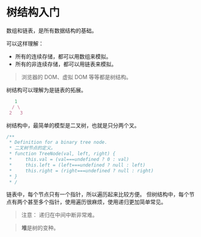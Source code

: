 # 树结构入门

数组和链表，是所有数据结构的基础。

可以这样理解：
- 所有的连续存储，都可以用数组来模拟。
- 所有的非连续存储，都可以用链表来模拟。

> 浏览器的 DOM、虚拟 DOM 等等都是树结构。

树结构可以理解为是链表的拓展。

```js
   1
  / \
 2   3
```

树结构中，最简单的模型是二叉树，也就是只分两个叉。

```js
/**
 * Definition for a binary tree node.
 * 二叉树节点的定义。
 * function TreeNode(val, left, right) {
 *     this.val = (val===undefined ? 0 : val)
 *     this.left = (left===undefined ? null : left)
 *     this.right = (right===undefined ? null : right)
 * }
 * /
```

链表中，每个节点只有一个指针，所以遍历起来比较方便。
但树结构中，每个节点有两个甚至多个指针，使用遍历很麻烦，使用递归更加简单常见。

> 注意：
> 递归在中间中断非常难。

> **堆**是树的变种。